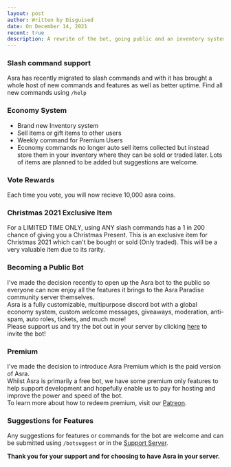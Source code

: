 ```yaml
---
layout: post
author: Written by Disguised
date: On December 14, 2021
recent: true
description: A rewrite of the bot, going public and an inventory system - What more could you want from your favourite bot Asra?
---
```

### Slash command support
Asra has recently migrated to slash commands and with it has brought a whole host of new commands and features as well as better uptime. Find all new commands using `/help`

### Economy System
- Brand new Inventory system
- Sell items or gift items to other users
- Weekly command for Premium Users
- Economy commands no longer auto sell items collected but instead store them in your inventory where they can be sold or traded later.
Lots of items are planned to be added but suggestions are welcome.

### Vote Rewards
Each time you vote, you will now recieve 10,000 asra coins.

### Christmas 2021 Exclusive Item
For a LIMITED TIME ONLY, using ANY slash commands has a 1 in 200 chance of giving you a Christmas Present. This is an exclusive item for Christmas 2021 which can't be bought or sold (Only traded). This will be a very valuable item due to its rarity.

### Becoming a Public Bot
I've made the decision recently to open up the Asra bot to the public so everyone can now enjoy all the features it brings to the Asra Paradise community server themselves.<br/>
Asra is a fully customizable, multipurpose discord bot with a global economy system, custom welcome messages, giveaways, moderation, anti-spam, auto roles, tickets, and much more!<br/>
Please support us and try the bot out in your server by clicking [here](https://asraparadise.github.io/invite) to invite the bot!

### Premium
I've made the decision to introduce Asra Premium which is the paid version of Asra.<br/>
Whilst Asra is primarily a free bot, we have some premium only features to help support development and hopefully enable us to pay for hosting and improve the power and speed of the bot.<br/>
To learn more about how to redeem premium, visit our [Patreon](https://www.patreon.com/asraparadise).

### Suggestions for Features
Any suggestions for features or commands for the bot are welcome and can be submitted using `/botsuggest` or in the [Support Server](https://asraparadise.github.io/support).


**Thank you for your support and for choosing to have Asra in your server.**